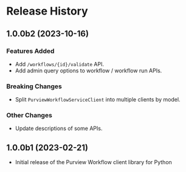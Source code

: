 # Release History

## 1.0.0b2 (2023-10-16)

### Features Added

- Add `/workflows/{id}/validate` API.
- Add admin query options to workflow / workflow run APIs.

### Breaking Changes

- Split `PurviewWorkflowServiceClient` into multiple clients by model.

### Other Changes

- Update descriptions of some APIs.

## 1.0.0b1 (2023-02-21)

- Initial release of the Purview Workflow client library for Python
